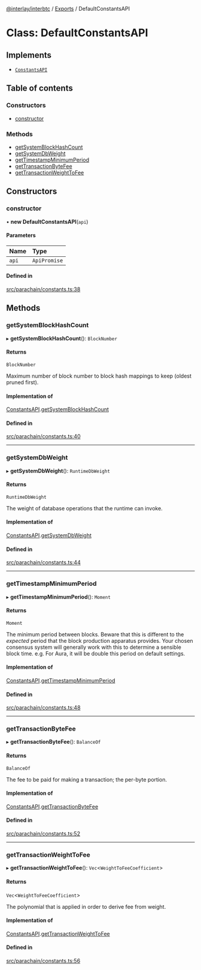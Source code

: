 [@interlay/interbtc](/README.md) / [Exports](/modules.md) / DefaultConstantsAPI

# Class: DefaultConstantsAPI

## Implements

- [`ConstantsAPI`](/interfaces/ConstantsAPI.md)

## Table of contents

### Constructors

- [constructor](/classes/DefaultConstantsAPI.md#constructor)

### Methods

- [getSystemBlockHashCount](/classes/DefaultConstantsAPI.md#getsystemblockhashcount)
- [getSystemDbWeight](/classes/DefaultConstantsAPI.md#getsystemdbweight)
- [getTimestampMinimumPeriod](/classes/DefaultConstantsAPI.md#gettimestampminimumperiod)
- [getTransactionByteFee](/classes/DefaultConstantsAPI.md#gettransactionbytefee)
- [getTransactionWeightToFee](/classes/DefaultConstantsAPI.md#gettransactionweighttofee)

## Constructors

### constructor

• **new DefaultConstantsAPI**(`api`)

#### Parameters

| Name | Type |
| :------ | :------ |
| `api` | `ApiPromise` |

#### Defined in

[src/parachain/constants.ts:38](https://github.com/interlay/interbtc-js/blob/f88be88/src/parachain/constants.ts#L38)

## Methods

### getSystemBlockHashCount

▸ **getSystemBlockHashCount**(): `BlockNumber`

#### Returns

`BlockNumber`

Maximum number of block number to block hash mappings to keep (oldest pruned first).

#### Implementation of

[ConstantsAPI](/interfaces/ConstantsAPI.md).[getSystemBlockHashCount](/interfaces/ConstantsAPI.md#getsystemblockhashcount)

#### Defined in

[src/parachain/constants.ts:40](https://github.com/interlay/interbtc-js/blob/f88be88/src/parachain/constants.ts#L40)

___

### getSystemDbWeight

▸ **getSystemDbWeight**(): `RuntimeDbWeight`

#### Returns

`RuntimeDbWeight`

The weight of database operations that the runtime can invoke.

#### Implementation of

[ConstantsAPI](/interfaces/ConstantsAPI.md).[getSystemDbWeight](/interfaces/ConstantsAPI.md#getsystemdbweight)

#### Defined in

[src/parachain/constants.ts:44](https://github.com/interlay/interbtc-js/blob/f88be88/src/parachain/constants.ts#L44)

___

### getTimestampMinimumPeriod

▸ **getTimestampMinimumPeriod**(): `Moment`

#### Returns

`Moment`

The minimum period between blocks. Beware that this is different to the *expected* period
that the block production apparatus provides. Your chosen consensus system will generally
work with this to determine a sensible block time. e.g. For Aura, it will be double this
period on default settings.

#### Implementation of

[ConstantsAPI](/interfaces/ConstantsAPI.md).[getTimestampMinimumPeriod](/interfaces/ConstantsAPI.md#gettimestampminimumperiod)

#### Defined in

[src/parachain/constants.ts:48](https://github.com/interlay/interbtc-js/blob/f88be88/src/parachain/constants.ts#L48)

___

### getTransactionByteFee

▸ **getTransactionByteFee**(): `BalanceOf`

#### Returns

`BalanceOf`

The fee to be paid for making a transaction; the per-byte portion.

#### Implementation of

[ConstantsAPI](/interfaces/ConstantsAPI.md).[getTransactionByteFee](/interfaces/ConstantsAPI.md#gettransactionbytefee)

#### Defined in

[src/parachain/constants.ts:52](https://github.com/interlay/interbtc-js/blob/f88be88/src/parachain/constants.ts#L52)

___

### getTransactionWeightToFee

▸ **getTransactionWeightToFee**(): `Vec`<`WeightToFeeCoefficient`\>

#### Returns

`Vec`<`WeightToFeeCoefficient`\>

The polynomial that is applied in order to derive fee from weight.

#### Implementation of

[ConstantsAPI](/interfaces/ConstantsAPI.md).[getTransactionWeightToFee](/interfaces/ConstantsAPI.md#gettransactionweighttofee)

#### Defined in

[src/parachain/constants.ts:56](https://github.com/interlay/interbtc-js/blob/f88be88/src/parachain/constants.ts#L56)

